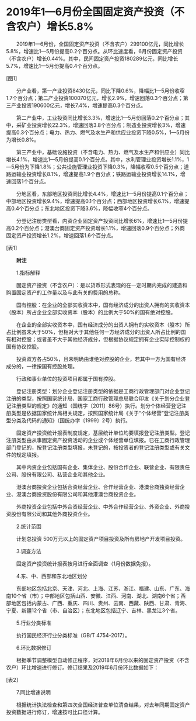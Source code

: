 # 2019年1—6月份全国固定资产投资（不含农户）增长5.8%

　　2019年1—6月份，全国固定资产投资（不含农户）299100亿元，同比增长5.8%，增速比1—5月份提高0.2个百分点。从环比速度看，6月份固定资产投资（不含农户）增长0.44%。其中，民间固定资产投资180289亿元，同比增长5.7%，增速比1—5月份提高0.4个百分点。

\[图1\]

　　分产业看，第一产业投资8430亿元，同比下降0.6%，降幅比1—5月份收窄1.7个百分点；第二产业投资100070亿元，增长2.9%，增速回落0.3个百分点；第三产业投资190600亿元，增长7.4%，增速提高0.3个百分点。

　　第二产业中，工业投资同比增长3.3%，增速比1—5月份回落0.2个百分点；其中，采矿业投资增长22.3%，增速回落3.8个百分点；制造业投资增长3%，增速提高0.3个百分点；电力、热力、燃气及水生产和供应业投资下降0.5%，1—5月份为增长0.8%。

　　第三产业中，基础设施投资（不含电力、热力、燃气及水生产和供应业）同比增长4.1%，增速比1—5月份提高0.1个百分点。其中，水利管理业投资增长1.1%，1—5月份为下降1.8%；公共设施管理业投资下降0.3%，降幅收窄0.5个百分点；道路运输业投资增长8.1%，增速提高1.9个百分点；铁路运输业投资增长14.1%，增速回落1个百分点。

　　分地区看，东部地区投资同比增长4.4%，增速比1—5月份提高0.1个百分点；中部地区投资增长9.4%，增速提高0.1个百分点；西部地区投资增长6.1%，增速提高0.4个百分点；东北地区投资下降3.6%，降幅收窄4个百分点。

　　分登记注册类型看，内资企业固定资产投资同比增长6%，增速比1—5月份提高0.2个百分点；港澳台商固定资产投资增长1.1%，增速回落0.9个百分点；外商固定资产投资增长1.2%，增速回落1.6个百分点。

\[表1\]

　　**附注**

　　1.指标解释

　　固定资产投资（不含农户）：是以货币形式表现的在一定时期内完成的建造和购置固定资产的工作量以及与此有关的费用的总称。

　　国有控股：在企业的全部实收资本中，国有经济成分的出资人拥有的实收资本（股本）所占企业全部实收资本（股本）的比例大于50%的国有绝对控股。

　　在企业的全部实收资本中，国有经济成分的出资人拥有的实收资本（股本）所占比例虽未大于50%，但相对大于其他任何一方经济成分的出资人所占比例的国有相对控股；或者虽不大于其他经济成分，但根据协议规定拥有企业实际控制权的国有协议控股。

　　投资双方各占50%，且未明确由谁绝对控股的企业，若其中一方为国有经济成分的，一律按国有控股处理。

　　行政和事业单位的投资项目都属于国有控股。

　　登记注册类型：划分企业登记注册类型的依据是工商行政管理部门对企业登记注册的类型，按照国家统计局、国家工商行政管理总局联合印发《关于划分企业登记注册类型的规定》的通知（国统字〔2011〕86号）执行。划分个体经营登记注册类型是依据国家统计局相关规定，按照国家统计局《关于“个体经营”登记注册类型分类及代码的通知》（国统办字〔1999〕2号）执行。

　　固定资产投资统计报表制度规定，基层统计单位均要填报登记注册类型。登记注册类型由从事固定资产投资活动的企业或个体经营单位填报。已在工商行政管理部门登记的，按登记注册类型填报，未登记的，按投资者的登记注册类型或有关文件的规定填报。

　　其中内资企业包括国有企业、集体企业、股份合作企业、联营企业、有限责任公司、股份有限公司、私营企业和其他企业。

　　港澳台商投资企业包括合资经营企业、合作经营企业、港澳台商独资经营企业、港澳台商投资股份有限公司和其他港澳台商投资企业。

　　外商投资企业包括中外合资经营企业、中外合作经营企业、外资企业、外商投资股份有限公司和其他外商投资企业。

　　2.统计范围

　　计划总投资 500万元以上的固定资产项目投资及所有房地产开发项目投资。

　　3.调查方法

　　固定资产投资统计报表按月进行全面调查（1月份数据免报）。

　　4.东、中、西部和东北地区划分

　　东部地区包括北京、天津、河北、上海、江苏、浙江、福建、山东、广东、海南10个省（市）；中部地区包括山西、安徽、江西、河南、湖北、湖南6个省；西部地区包括内蒙古、广西、重庆、四川、贵州、云南、西藏、陕西、甘肃、青海、宁夏、新疆12个省（市、自治区）；东北地区包括辽宁、吉林、黑龙江3个省。

　　5.行业分类标准

　　执行国民经济行业分类标准（GB/T 4754-2017）。

　　6.环比数据修订

　　根据季节调整模型自动修正程序，对2018年6月份以来的固定资产投资（不含农户）环比增速进行修订。修订结果及2019年6月份环比数据如下：

\[表2\]

　　7.同比增速说明

　　根据统计执法检查和第四次全国经济普查单位清查结果，对去年同期固定资产投资数据进行修订，增速按可比口径计算。